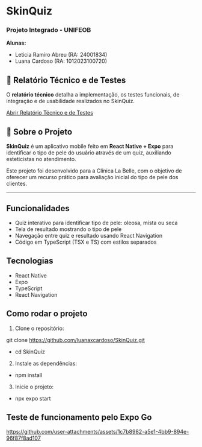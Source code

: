 # SkinQuiz

### Projeto Integrado - UNIFEOB

**Alunas:**  
- Leticia Ramiro Abreu (RA: 24001834)  
- Luana Cardoso (RA: 1012023100720)  

## 📄 Relatório Técnico e de Testes

O **relatório técnico** detalha a implementação, os testes funcionais, de integração e de usabilidade realizados no SkinQuiz.  

[Abrir Relatório Técnico e de Testes](https://github.com/luanaxcardoso/SkinQuiz/raw/main/RELAT%C3%93RIO%20TECNICO%20E%20DE%20TESTES%20PI.pdf)

## 📱 Sobre o Projeto

**SkinQuiz** é um aplicativo mobile feito em **React Native + Expo** para identificar o tipo de pele do usuário através de um quiz, auxiliando esteticistas no atendimento.

Este projeto foi desenvolvido para a Clínica La Belle, com o objetivo de oferecer um recurso prático para avaliação inicial do tipo de pele dos clientes.

---

## Funcionalidades

- Quiz interativo para identificar tipo de pele: oleosa, mista ou seca  
- Tela de resultado mostrando o tipo de pele  
- Navegação entre quiz e resultado usando React Navigation  
- Código em TypeScript (TSX e TS) com estilos separados  

## Tecnologias

- React Native  
- Expo  
- TypeScript  
- React Navigation  

## Como rodar o projeto

1. Clone o repositório:  

git clone https://github.com/luanaxcardoso/SkinQuiz.git
- cd SkinQuiz


2. Instale as dependências:  

- npm install

3. Inicie o projeto:  

- npx expo start

##  Teste de funcionamento pelo Expo Go



https://github.com/user-attachments/assets/1c7b8982-a5e1-4bb9-894e-96f87f8ad107




